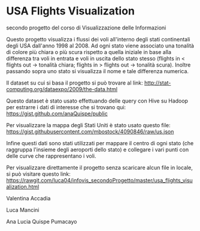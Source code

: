 # USA Flights Visualization
secondo progetto del corso di Visualizzazione delle Informazioni

Questo progetto visualizza i flussi dei voli all'interno degli stati continentali degli USA dall'anno 1998 al 2008. Ad ogni stato viene associato una tonalità di colore più chiara o più scura rispetto a quella iniziale in base alla differenza tra voli in entrata e voli in uscita dello stato stesso (flights in < flights out -> tonalità chiara; flights in > flights out -> tonalità scura).
Inoltre passando sopra uno stato si visualizza il nome e tale differenza numerica.

Il dataset su cui si basa il progetto si può trovare al link: http://stat-computing.org/dataexpo/2009/the-data.html

Questo dataset è stato usato effettuando delle query con Hive su Hadoop per estrarre i dati di interesse che si trovano qui: https://gist.github.com/anaQuispe/public

Per visualizzare la mappa degli Stati Uniti è stato usato questo file: https://gist.githubusercontent.com/mbostock/4090846/raw/us.json

Infine questi dati sono stati utilizzati per mappare il centro di ogni stato (che raggruppa l'insieme degli aeroporti dello stato) e collegare i vari punti con delle curve che rappresentano i voli.

Per visualizzare direttamente il progetto senza scaricare alcun file in locale, si può visitare questo link: https://rawgit.com/luca04/infovis_secondoProgetto/master/usa_flights_visualization.html


Valentina Accadia

Luca Mancini

Ana Lucia Quispe Pumacayo
